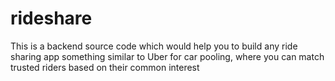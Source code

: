 # rideshare

This is a backend source code which would help you to build any ride sharing app something similar to Uber for car pooling, where you can match trusted riders based on their common interest
